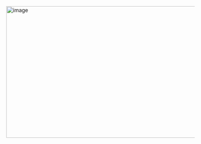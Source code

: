 
<img width="1240" height="351" alt="image" src="https://github.com/user-attachments/assets/305188d6-e042-4d7e-ad04-422a0f91da86" />

